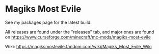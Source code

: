 # Magiks Most Evile
See my packages page for the latest build. 

All releases are found under the "releases" tab, and major ones are found on https://www.curseforge.com/minecraft/mc-mods/magiks-most-evile

Wiki: https://magiksmostevile.fandom.com/wiki/Magiks_Most_Evile_Wiki
